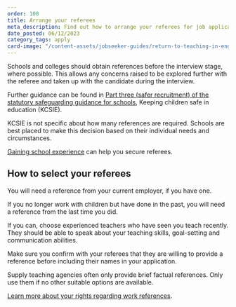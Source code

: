 ```yaml
---
order: 100
title: Arrange your referees
meta_description: Find out how to arrange your referees for job applications to return to teaching.
date_posted: 06/12/2023
category_tags: apply
card-image: "/content-assets/jobseeker-guides/return-to-teaching-in-england/arrange-your-referees.png"
---
```


Schools and colleges should obtain references before the interview stage, where possible. This allows any concerns raised to be explored further with the referee and taken up with the candidate during the interview. 
 
Further guidance can be found in [Part three (safer recruitment) of the statutory safeguarding guidance for schools](https://www.gov.uk/government/publications/keeping-children-safe-in-education--2?), Keeping children safe in education (KCSIE).   
 
KCSIE is not specific about how many references are required. Schools are best placed to make this decision based on their individual needs and circumstances. 
 
[Gaining school experience](https://teaching-vacancies.service.gov.uk/jobseeker-guides/return-to-teaching-in-england/find-classroom-experience) can help you secure referees. 
 
## How to select your referees 
 
You will need a reference from your current employer, if you have one. 

If you no longer work with children but have done in the past, you will need a reference from the last time you did. 

If you can, choose experienced teachers who have seen you teach recently. They should be able to speak about your teaching skills, goal-setting and communication abilities. 

Make sure you confirm with your referees that they are willing to provide a reference before including their names in your application. 

Supply teaching agencies often only provide brief factual references. Only use them if no other suitable options are available. 
 
[Learn more about your rights regarding work references](https://www.gov.uk/work-reference?). 